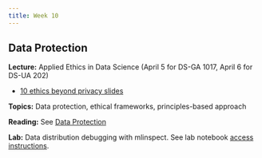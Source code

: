 ```yaml
---
title: Week 10
---
```


## Data Protection

**Lecture:** Applied Ethics in Data Science (April 5 for DS-GA 1017, April 6 for DS-UA 202)
* [10 ethics beyond privacy slides](../../../assets/10_AppliedEthics.pdf)

**Topics:** Data protection, ethical frameworks, principles-based approach

**Reading:** See [Data Protection](../../../assets/data_protection_reader.pdf)

**Lab:** Data distribution debugging with mlinspect. See lab notebook [access instructions](../../../assets/lab_10_access_instructions.pdf).
